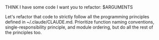 THINK I have some code I want you to refactor: $ARGUMENTS

Let's refactor that code to strictly follow all the programming principles
defined in ~/.claude/CLAUDE.md. Prioritize function naming conventions,
single-responsibility principle, and module ordering, but do all the rest of the
principles too.
